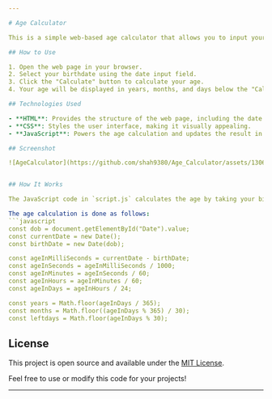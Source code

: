 ```yaml
---

# Age Calculator

This is a simple web-based age calculator that allows you to input your date of birth and calculates your age in years, months, and days. It's a useful tool for quickly determining your age.

## How to Use

1. Open the web page in your browser.
2. Select your birthdate using the date input field.
3. Click the "Calculate" button to calculate your age.
4. Your age will be displayed in years, months, and days below the "Calculate" button.

## Technologies Used

- **HTML**: Provides the structure of the web page, including the date input field and result display.
- **CSS**: Styles the user interface, making it visually appealing.
- **JavaScript**: Powers the age calculation and updates the result in real-time.

## Screenshot

![AgeCalculator](https://github.com/shah9380/Age_Calculator/assets/130676464/b381cda4-3880-4adc-a4b8-8e33e64ec065)


## How It Works

The JavaScript code in `script.js` calculates the age by taking your birthdate and the current date into account. It then computes the difference in days, divides it into years, months, and days, and displays the result in the designated boxes on the web page.

The age calculation is done as follows:
```javascript
const dob = document.getElementById("Date").value;
const currentDate = new Date();
const birthDate = new Date(dob);

const ageInMilliSeconds = currentDate - birthDate;
const ageInSeconds = ageInMilliSeconds / 1000;
const ageInMinutes = ageInSeconds / 60;
const ageInHours = ageInMinutes / 60;
const ageInDays = ageInHours / 24;

const years = Math.floor(ageInDays / 365);
const months = Math.floor((ageInDays % 365) / 30);
const leftdays = Math.floor(ageInDays % 30);
```

## License

This project is open source and available under the [MIT License](LICENSE).

Feel free to use or modify this code for your projects!

--- 
```

